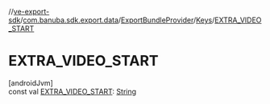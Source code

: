 //[ve-export-sdk](../../../../index.md)/[com.banuba.sdk.export.data](../../index.md)/[ExportBundleProvider](../index.md)/[Keys](index.md)/[EXTRA_VIDEO_START](-e-x-t-r-a_-v-i-d-e-o_-s-t-a-r-t.md)

# EXTRA_VIDEO_START

[androidJvm]\
const val [EXTRA_VIDEO_START](-e-x-t-r-a_-v-i-d-e-o_-s-t-a-r-t.md): [String](https://kotlinlang.org/api/latest/jvm/stdlib/kotlin/-string/index.html)
